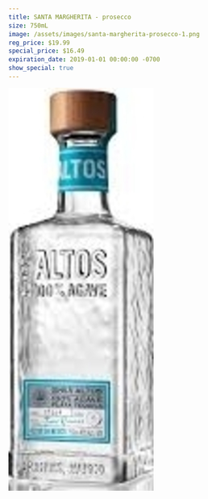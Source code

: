 ```yaml
---
title: SANTA MARGHERITA - prosecco
size: 750mL
image: /assets/images/santa-margherita-prosecco-1.png
reg_price: $19.99
special_price: $16.49
expiration_date: 2019-01-01 00:00:00 -0700
show_special: true
---
```


![](/assets/images/versions/olmeca-2-1---x----288-800x---.jpg)